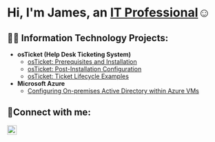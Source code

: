 <h1>Hi, I'm James, an <a href="https://linkedin.com/in/Jameslaboy">IT Professional</a>☺</h1>

<h2>👨‍💻 Information Technology Projects:</h2>

- <b>osTicket (Help Desk Ticketing System)</b>
  - [osTicket: Prerequisites and Installation](https://github.com/jameslaboy/osticket-prereqs)
  - [osTicket: Post-Installation Configuration](https://github.com/jameslaboy/post-install-config)
  - [osTicket: Ticket Lifecycle Examples](https://github.com/jameslaboy/ticket-lifecycle)
- <b>Microsoft Azure</b>
  - [Configuring On-premises Active Directory within Azure VMs](https://github.com/jameslaboy/configure-ad)

<h2>🤳Connect with me:</h2>

[<img align="left" alt="Josh | LinkedIn" width="22px" src="https://cdn.jsdelivr.net/npm/simple-icons@v3/icons/linkedin.svg" />][linkedin]




[linkedin]: https://linkedin.com/in/Jameslaboy
